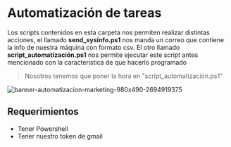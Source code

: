 # Automatización de tareas
Los scripts contenidos en esta carpeta nos permiten realizar distintas acciones, el llamado **send_sysinfo.ps1** nos manda un correo que
contiene la info de nuestra máquina con formato csv.
El otro llamado **script_automatización.ps1** nos permite ejecutar este script antes mencionado con la característica de que hacerlo programado
> Nosotros tenemos que poner la hora en "script_automatización.ps1"

![banner-automatizacion-marketing-980x490-2694919375](https://user-images.githubusercontent.com/111472552/203879026-759f7bd0-3ed2-47f1-8798-e675662eec10.jpg)
## Requerimientos
- Tener Powershell
- Tener nuestro token de gmail
